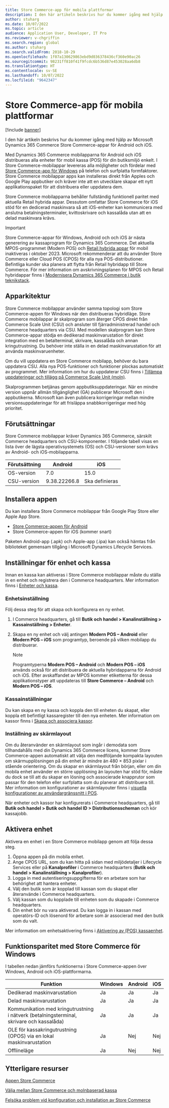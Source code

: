 ```yaml
---
title: Store Commerce-app för mobila plattformar
description: I den här artikeln beskrivs hur du kommer igång med hjälp av Microsoft Dynamics 365 Commerce Store Commerce-app för Android och iOS.
author: stuharg
ms.date: 10/07/2022
ms.topic: article
audience: Application User, Developer, IT Pro
ms.reviewer: v-chgriffin
ms.search.region: global
ms.author: stuharg
ms.search.validFrom: 2018-10-29
ms.openlocfilehash: 1f07a130629863ebd9d036378436cf360e90ac26
ms.sourcegitcommit: 98231ff810f41f9fcdc6b536d87e453028aa6db8
ms.translationtype: HT
ms.contentlocale: sv-SE
ms.lasthandoff: 10/07/2022
ms.locfileid: "9642347"
---
```

# <a name="store-commerce-app-for-mobile-platforms"></a>Store Commerce-app för mobila plattformar

[!include [banner](../includes/banner.md)]

I den här artikeln beskrivs hur du kommer igång med hjälp av Microsoft Dynamics 365 Commerce Store Commerce-appar för Android och iOS.

Med Dynamics 365 Commerce mobilapparna för Android och iOS distribueras alla enheter för mobil kassa (POS) för din butiksmiljö enkelt. I Store Commerce-mobilappar levereras alla möjligheter och fördelar med [Store Commerce-app för Windows](store-commerce.md) på telefon och surfplatta formfaktorer. Store Commerce mobilappar apps kan installeras direkt från Apples och Google Play appbutiker och kräver inte att en utvecklare skapar ett nytt applikationspaket för att distribuera eller uppdatera dem. 

Store Commerce mobilapparna behåller fullständig funktionell paritet med aktuella Retail hybrida appar. Dessutom omfattar Store Commerce för iOS stöd för en dedicerad maskinvara så att iOS-enheter kan kommunicera med anslutna betalningsterminaler, kvittoskrivare och kassalåda utan att en delad maskinvara krävs. 

> [!IMPORTANT]
> Store Commerce-appar för Windows, Android och och iOS är nästa generering av kassaprogram för Dynamics 365 Commerce. Det aktuella MPOS-programmet (Modern POS) och [Retail hybrida appar](hybridapp.md) för mobil inaktiveras i oktober 2023. Microsoft rekommenderar att du använder Store Commerce eller Cloud POS (CPOS) för alla nya POS-distributioner. Befintliga kunder ska planera att flytta från Retail hybridapp till Store Commerce. För mer information om avskrivningsplanen för MPOS och Retail hybridappar finns i [Modernisera Dynamics 365 Commerce i butik teknikstack](https://www.microsoft.com/download/details.aspx?id=103896). 

## <a name="app-architecture"></a>Apparkitektur

Store Commerce mobilappar använder samma topologi som Store Commerce-appen för Windows när den distribueras hybridläge. Store Commerce mobilappar är skalprogram som återger CPOS direkt från Commerce Scale Unit (CSU) och ansluter till fjärradministrerad handel och Commerce headquarters via CSU. Med modellen skalprogram kan Store Commerce-appar stödja en dedikerad maskinvarustation för direkt integration med en betalterminal, skrivare, kassalåda och annan kringutrustning. Du behöver inte ställa in en delad maskinvarustation för att använda maskinvaruenheter. 

Om du vill uppdatera en Store Commerce mobilapp, behöver du bara uppdatera CSU. Alla nya POS-funktioner och funktioner plockas automatiskt av programmet. Mer information om hur du uppdaterar CSU finns i [Tillämpa uppdateringar och tillägg på Commerce Scale Unit (moln)](../../fin-ops-core/dev-itpro/deployment/update-retail-channel.md).

Skalprogrammen betjänas genom appbutiksuppdateringar. När en mindre version uppnår allmän tillgänglighet (GA) publicerar Microsoft den i appbutikerna. Microsoft kan även publicera korrigeringar mellan mindre versionsuppdateringar för att frisläppa snabbkorrigeringar med hög prioritet.

## <a name="prerequisites"></a>Förutsättningar

Store Commerce mobilappar kräver Dynamics 365 Commerce, särskilt Commerce headquarters och CSU-komponenter. I följande tabell visas en lista över de lägsta operativsystemets (OS) och CSU-versioner som krävs av Android- och iOS-mobilapparna. 

| Förutsättning | Android      | iOS  |
| ------------ | ------------ | ---- |
| OS-version   | 7.0          | 15.0 |
| CSU-version  | 9.38.22266.8 | Ska definieras  |

## <a name="install-the-app"></a>Installera appen

Du kan installera Store Commerce mobilappar från Google Play Store eller Apple App Store. 

- [Store Commerce-appen för Android](https://aka.ms/storecommerceandroid)
- Store Commerce-appen för iOS (kommer snart)

Paketen Android-app (.apk) och Apple-app (.ipa) kan också hämtas från biblioteket gemensam tillgång i Microsoft Dynamics Lifecycle Services. 

## <a name="device-and-register-setup"></a>Inställningar för enhet och kassa

Innan en kassa kan aktiveras i Store Commerce mobilappar måste du ställa in en enhet och registrera den i Commerce headquarters. Mer information finns i [Enheter och kassa](../implementation-considerations-devices.md). 

### <a name="device-setup"></a>Enhetsinställning

Följ dessa steg för att skapa och konfigurera en ny enhet.

1. I Commerce headquarters, gå till **Butik och handel \> Kanalinställning \> Kassainställning \> Enheter**. 
1. Skapa en ny enhet och välj antingen **Modern POS – Android** eller **Modern POS – iOS** som programtyp, beroende på vilken mobilapp du distribuerar. 

    > [!NOTE] 
    > Programtyperna **Modern POS – Android** och **Modern POS – iOS** används också för att distribuera de aktuella hybridapparna för Android och iOS. Efter avskaffandet av MPOS kommer etiketterna för dessa applikationstyper att uppdateras till **Store Commerce – Android** och **Modern POS – iOS**. 

### <a name="register-setup"></a>Kassainställningar

Du kan skapa en ny kassa och koppla den till enheten du skapat, eller koppla ett befintligt kassaregister till den nya enheten. Mer information om kassor finns i [Skapa och associera kassor](../tasks/create-associate-registers.md).

### <a name="screen-layout-setup"></a>Inställning av skärmlayout

Om du återanvänder en skärmlayout som ingår i demodata som tillhandahålls med din Dynamics 365 Commerce licens, kommer Store Commerce-appen automatiskt att välja den medföljande kompakta layouten om skärmupplösningen på din enhet är mindre än 480 &times; 853 pixlar i stående orientering. Om du skapar en skärmlayout från början, eller om din mobila enhet använder en större upplösning än layouten har stöd för, måste du dock se till att du skapar en lösning och associerade knapprutor som passar för den telefon eller surfplatta som du planerar att distribuera till. Mer information om konfigurationer av skärmlayouter finns i [visuella konfigurationer av användargränssnitt i POS](../pos-screen-layouts.md). 

När enheter och kassor har konfigurerats i Commerce headquarters, gå till **Butik och handel \> Butik och handel ID \> Distributionsscheman** och kör kassajobb.

## <a name="activate-a-device"></a>Aktivera enhet

Aktivera en enhet i en Store Commerce mobilapp genom att följa dessa steg.

1. Öppna appen på din mobila enhet.
1. Ange CPOS URL, som du kan hitta på sidan med miljödetaljer i Lifecycle Services eller på **Kanalprofiler** i Commerce headquarters (**Butik och handel \> Kanalinställning \> Kanalprofiler**).
1. Logga in med autentiseringsuppgifterna för en arbetare som har behörighet att hantera enheter.
1. Välj den butik som är kopplad till kassan som du skapat eller återanvände i Commerce headquarters.
1. Välj kassan som du kopplade till enheten som du skapade i Commerce headquarters.
1. Din enhet bör nu vara aktiverad. Du kan logga in i kassan med operatörs-ID och lösenord för arbetare som är associerad med den butik som du valt. 

Mer information om enhetsaktivering finns i [Aktivering av (POS) kassaenhet](retail-device-activation.md#activate-a-modern-pos-or-cloud-pos-device-by-using-guided-activation).

## <a name="feature-parity-with-store-commerce-for-windows"></a>Funktionsparitet med Store Commerce för Windows

I tabellen nedan jämförs funktionerna i Store Commerce-appen över Windows, Android och iOS-plattformarna.

| Funktion                                                                               | Windows | Android | iOS |
| ------------------------------------------------------------------------------------- | ------- | ------- | --- |
| Dedikerad maskinvarustation                                                            | Ja     | Ja     | Ja |
| Delad maskinvarustation                                                               | Ja     | Ja     | Ja |
| Kommunikation med kringutrustning i nätverk (betalningsterminal, skrivare och kassalåda) | Ja     | Ja     | Ja |
| OLE för kassakringutrustning (OPOS) via en lokal maskinvarustation             | Ja     | Nej      | Nej  |
| Offlineläge                                                                          | Ja     | Nej      | Nej  |

## <a name="additional-resources"></a>Ytterligare resurser

[Appen Store Commerce](store-commerce.md)

[Välja mellan Store Commerce och molnbaserad kassa](../mpos-or-cpos.md)

[Felsöka problem vid konfiguration och installation av Store Commerce](../troubleshoot/store-commerce-setup-installation.md)
